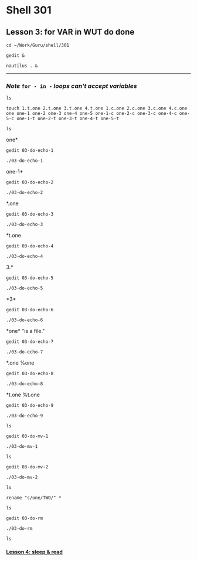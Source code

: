 # Shell 301
## Lesson 3: for VAR in WUT do done

`cd ~/Work/Guru/shell/301`

`gedit &`

`nautilus . &`
___

### *Note* `for - in -` *loops can't accept variables*

`ls`

`touch 1.t.one 2.t.one 3.t.one 4.t.one 1.c.one 2.c.one 3.c.one 4.c.one one one-1 one-2 one-3 one-4 one-5 one-1-c one-2-c one-3-c one-4-c one-5-c one-1-t one-2-t one-3-t one-4-t one-5-t`

`ls`

one*

`gedit 03-do-echo-1`

`./03-do-echo-1`

one-1*

`gedit 03-do-echo-2`

`./03-do-echo-2`

*.one

`gedit 03-do-echo-3`

`./03-do-echo-3`

*t.one

`gedit 03-do-echo-4`

`./03-do-echo-4`

3.*

`gedit 03-do-echo-5`

`./03-do-echo-5`

\*3*

`gedit 03-do-echo-6`

`./03-do-echo-6`

\*one* "is a file."

`gedit 03-do-echo-7`

`./03-do-echo-7`

*.one %one

`gedit 03-do-echo-8`

`./03-do-echo-8`

*t.one %t.one

`gedit 03-do-echo-9`

`./03-do-echo-9`

`ls`

`gedit 03-do-mv-1`

`./03-do-mv-1`

`ls`

`gedit 03-do-mv-2`

`./03-do-mv-2`

`ls`

`rename "s/one/TWO/" *`

`ls`

`gedit 03-do-rm`

`./03-do-rm`

`ls`

#### [Lesson 4: sleep & read](https://github.com/inkVerb/guru/blob/master/301-shell/Lesson-04.md)
